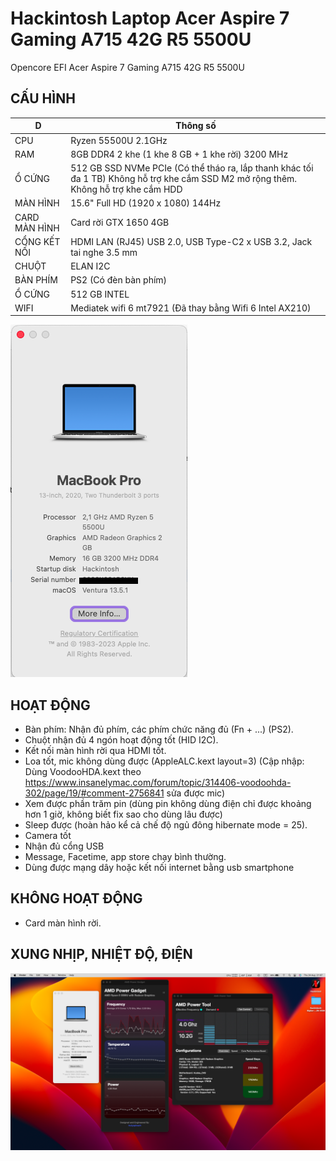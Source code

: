 # Hackintosh Laptop Acer Aspire 7 Gaming A715 42G R5 5500U
Opencore EFI Acer Aspire 7 Gaming A715 42G R5 5500U

## CẤU HÌNH

 D | Thông số
--- | ---
CPU | Ryzen 55500U 2.1GHz 
RAM | 8GB DDR4 2 khe (1 khe 8 GB + 1 khe rời) 3200 MHz
Ổ CỨNG | 512 GB SSD NVMe PCIe (Có thể tháo ra, lắp thanh khác tối đa 1 TB) Không hỗ trợ khe cắm SSD M2 mở rộng thêm. Không hỗ trợ khe cắm HDD
MÀN HÌNH | 15.6" Full HD (1920 x 1080) 144Hz
CARD MÀN HÌNH | Card rời GTX 1650 4GB
CỔNG KẾT NỐI | HDMI LAN (RJ45) USB 2.0, USB Type-C2 x USB 3.2, Jack tai nghe 3.5 mm
CHUỘT | ELAN I2C
BÀN PHÍM | PS2 (Có đèn bàn phím)
Ổ CỨNG | 512 GB INTEL 
WIFI | Mediatek wifi 6 mt7921 (Đã thay bằng Wifi 6 Intel AX210)

![THÔNG TIN](OVERVIEW.png?raw=true "THÔNG TIN")

## HOẠT ĐỘNG
- Bàn phím: Nhận đủ phím, các phím chức năng đủ (Fn + ...) (PS2).
- Chuột nhận đủ 4 ngón hoạt động tốt (HID I2C). 
- Kết nối màn hình rời qua HDMI tốt.
- Loa tốt, mic không dùng được (AppleALC.kext layout=3)
    (Cập nhập: Dùng VoodooHDA.kext theo https://www.insanelymac.com/forum/topic/314406-voodoohda-302/page/19/#comment-2756841 sửa được mic)
- Xem được phần trăm pin (dùng pin không dùng điện chỉ được khoảng hơn 1 giờ, không biết fix sao cho dùng lâu được)
- Sleep được (hoàn hảo kể cả chế độ ngủ đông hibernate mode = 25).
- Camera tốt
- Nhận đủ cổng USB
- Message, Facetime, app store chạy bình thường.
- Dùng được mạng dây hoặc kết nối internet bằng usb smartphone


## KHÔNG HOẠT ĐỘNG
- Card màn hình rời.


## XUNG NHỊP, NHIỆT ĐỘ, ĐIỆN
![THÔNG TIN](temperature.png?raw=true "THÔNG TIN")


